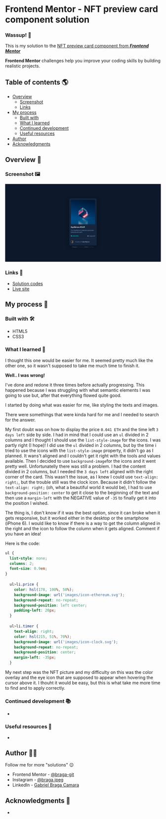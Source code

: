 # Frontend Mentor - NFT preview card component solution

### Wassup! :call_me_hand:

This is my solution to the [NFT preview card component from ***Frontend Mentor***](https://www.frontendmentor.io/challenges/nft-preview-card-component-SbdUL_w0U)

**Frontend Mentor** challenges help you improve your coding skills by building realistic projects.

## Table of contents :earth_americas:

- [Overview](#overview-bookmark_tabs)
  - [Screenshot](#screenshot-framed_picture)
  - [Links](#links-link)
- [My process](#my-process-footprints)
  - [Built with](#built-with-hammer_and_wrench)
  - [What I learned](#what-i-learned-brain)
  - [Continued development](#continued-development-books)
  - [Useful resources](#useful-resources-mag_right)
- [Author](#author-raising_hand_man)
- [Acknowledgments](#acknowledgments-pray)

## Overview :bookmark_tabs:

### Screenshot :framed_picture:

![My solution](https://github.com/braga-git/frontendmentor-nft-previewcard-component/blob/main/design/mydesign.png)

### Links :link:

- [Solution codes](https://github.com/braga-git/frontendmentor-nft-previewcard-component)
- [Live site](https://braga-git.github.io/frontendmentor-nft-previewcard-component/)

## My process :footprints: 

### Built with :hammer_and_wrench:

- HTML5
- CSS3

### What I learned :brain:

I thought this one would be easier for me. It seemed pretty much like the other one, so it wasn't supposed to take me much time to finish it.

**Well.. I was wrong!**

I've done and redone it three times before actually progressing. This happened because I was struggling with what semantic elements I was going to use but, after that everything flowed quite good.

I started by doing what was easier for me, like styling the texts and images. 

There were somethings that were kinda hard for me and I needed to search for the answer.

My first doubt was on how to display the price `0.041 ETH` and the time left `3 days left` side by side. I had in mind that I could use an `ul` divided in 2 columns and I thought I should use the `list-style-image` for the icons. I was partly right (I hope)! I did use the `ul` divided in 2 columns, but by the time i tried to use the icons with the `list-style-image` property, it didn't go as I planned. It wans't aligned and I couldn't get it right with the tools and values available. Then I decided to use `background-image`for the icons and it went pretty well. Unfortunatelly there was still a problem. I had the content divided in 2 columns, but I needed the `3 days left` aligned with the right corner of the card. This wasn't the issue, as I knew I could use `text-align: right;`, but the trouble still was the clock icon. Because it didn't follow the `text-align: right;` (oh, what a beautiful world it would be), I had to use `background-position: center` to get it close to the beginning of the text and then use a `margin-left` with the NEGATIVE value of `-35` to finally get it into the position I wished.

The thing is, I don't know if it was the best option, since it can broke when it gets responsive, but it worked either in the desktop or the smartphone (iPhone 6). I would like to know if there is a way to get the column aligned in the right and the icon to follow the column when it gets aligned. Comment if you have an idea!

Here is the code:

```css
ul {
  list-style: none;
  columns: 2;
  font-size: 0.9em;
}

  ul>li.price {
    color: hsl(178, 100%, 50%);
    background-image: url('images/icon-ethereum.svg');
    background-repeat: no-repeat;
    background-position: left center;
    padding-left: 20px;
  }

  ul>li.timer {
    text-align: right;
    color: hsl(215, 51%, 70%);
    background-image: url('images/icon-clock.svg');
    background-repeat: no-repeat;
    background-position: center;
    margin-left: -35px;
  }
```

My next step was the NFT picture and my difficulty on this was the color overlay and the eye icon that are supposed to appear when hovering the cursor above it. I thouht it would be easy, but this is what take me more time to find and to apply correctly.

### Continued development :books:

-

### Useful resources :mag_right:

-

## Author :raising_hand_man:

Follow me for more "solutions" :wink: 

- Frontend Mentor - [@braga-git](https://www.frontendmentor.io/profile/braga-git)
- Instagram - [@braga.jpeg](https://www.instagram.com/braga.jpeg/)
- LinkedIn - [Gabriel Braga Camara](https://www.linkedin.com/in/gabrielbragacamara/)

## Acknowledgments :pray:

-
